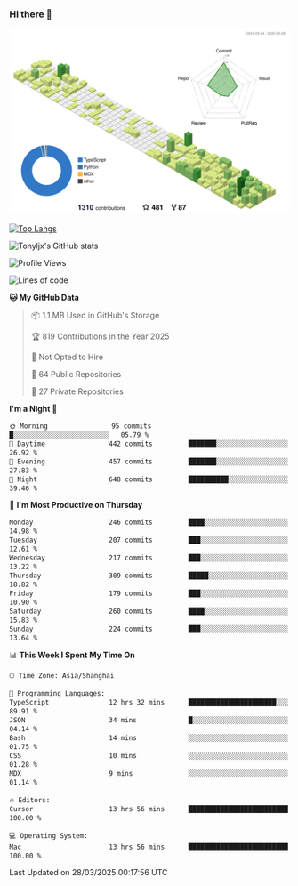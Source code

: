 ### Hi there 👋

![](./profile-3d-contrib/profile-green-animate.svg)

 

[![Top Langs](https://github-readme-stats.vercel.app/api/top-langs/?username=tonyljx)](https://github.com/anuraghazra/github-readme-stats)

![Tonyljx's GitHub stats](https://github-readme-stats.vercel.app/api?username=tonyljx&theme=default&show_icons=true)

 

<!--START_SECTION:waka-->
![Profile Views](http://img.shields.io/badge/Profile%20Views-14-blue)

![Lines of code](https://img.shields.io/badge/From%20Hello%20World%20I%27ve%20Written-1.0%20million%20lines%20of%20code-blue)

**🐱 My GitHub Data** 

> 📦 1.1 MB Used in GitHub's Storage 
 > 
> 🏆 819 Contributions in the Year 2025
 > 
> 🚫 Not Opted to Hire
 > 
> 📜 64 Public Repositories 
 > 
> 🔑 27 Private Repositories 
 > 
**I'm a Night 🦉** 

```text
🌞 Morning                95 commits          █░░░░░░░░░░░░░░░░░░░░░░░░   05.79 % 
🌆 Daytime                442 commits         ███████░░░░░░░░░░░░░░░░░░   26.92 % 
🌃 Evening                457 commits         ███████░░░░░░░░░░░░░░░░░░   27.83 % 
🌙 Night                  648 commits         ██████████░░░░░░░░░░░░░░░   39.46 % 
```
📅 **I'm Most Productive on Thursday** 

```text
Monday                   246 commits         ████░░░░░░░░░░░░░░░░░░░░░   14.98 % 
Tuesday                  207 commits         ███░░░░░░░░░░░░░░░░░░░░░░   12.61 % 
Wednesday                217 commits         ███░░░░░░░░░░░░░░░░░░░░░░   13.22 % 
Thursday                 309 commits         █████░░░░░░░░░░░░░░░░░░░░   18.82 % 
Friday                   179 commits         ███░░░░░░░░░░░░░░░░░░░░░░   10.90 % 
Saturday                 260 commits         ████░░░░░░░░░░░░░░░░░░░░░   15.83 % 
Sunday                   224 commits         ███░░░░░░░░░░░░░░░░░░░░░░   13.64 % 
```


📊 **This Week I Spent My Time On** 

```text
🕑︎ Time Zone: Asia/Shanghai

💬 Programming Languages: 
TypeScript               12 hrs 32 mins      ██████████████████████░░░   89.91 % 
JSON                     34 mins             █░░░░░░░░░░░░░░░░░░░░░░░░   04.14 % 
Bash                     14 mins             ░░░░░░░░░░░░░░░░░░░░░░░░░   01.75 % 
CSS                      10 mins             ░░░░░░░░░░░░░░░░░░░░░░░░░   01.28 % 
MDX                      9 mins              ░░░░░░░░░░░░░░░░░░░░░░░░░   01.14 % 

🔥 Editors: 
Cursor                   13 hrs 56 mins      █████████████████████████   100.00 % 

💻 Operating System: 
Mac                      13 hrs 56 mins      █████████████████████████   100.00 % 
```


 Last Updated on 28/03/2025 00:17:56 UTC
<!--END_SECTION:waka-->
